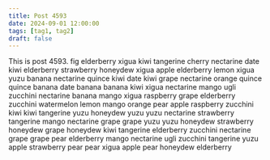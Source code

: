 ```yaml
---
title: Post 4593
date: 2024-09-01 12:00:00
tags: [tag1, tag2]
draft: false
---
```

This is post 4593.
fig
elderberry
xigua
kiwi
tangerine
cherry
nectarine
date
kiwi
elderberry
strawberry
honeydew
xigua
apple
elderberry
lemon
xigua
yuzu
banana
nectarine
quince
kiwi
date
kiwi
grape
nectarine
orange
quince
quince
banana
date
banana
banana
kiwi
xigua
nectarine
mango
ugli
zucchini
nectarine
banana
mango
xigua
raspberry
grape
elderberry
zucchini
watermelon
lemon
mango
orange
pear
apple
raspberry
zucchini
kiwi
kiwi
tangerine
yuzu
honeydew
yuzu
yuzu
nectarine
strawberry
tangerine
mango
nectarine
grape
grape
yuzu
yuzu
honeydew
strawberry
honeydew
grape
honeydew
kiwi
tangerine
elderberry
zucchini
nectarine
grape
grape
pear
elderberry
mango
nectarine
ugli
zucchini
tangerine
yuzu
apple
strawberry
pear
pear
xigua
apple
pear
honeydew
elderberry

